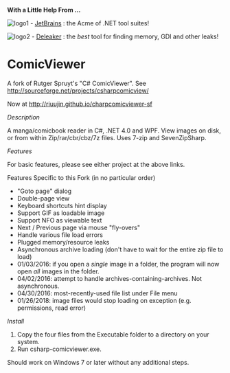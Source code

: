 **With a Little Help From ...**

![logo1](https://github.com/fire-eggs/yagp/blob/master/Files/jetbrains_sm.png) - [JetBrains](https://www.jetbrains.com/) : the Acme of .NET tool suites!

![logo2](https://github.com/fire-eggs/yagp/blob/master/Files/deleaker_logo.png) - [Deleaker](https://www.deleaker.com) : the _best_ tool for finding memory, GDI and other leaks!

ComicViewer
===========

A fork of Rutger Spruyt's "C# ComicViewer". See http://sourceforge.net/projects/csharpcomicview/

Now at http://riuujin.github.io/charpcomicviewer-sf

_Description_

A manga/comicbook reader in C#, .NET 4.0 and WPF.  View images on disk, or from within Zip/rar/cbr/cbz/7z files. Uses 
7-zip and SevenZipSharp.

_Features_

For basic features, please see either project at the above links.

Features Specific to this Fork (in no particular order)

- "Goto page" dialog
- Double-page view
- Keyboard shortcuts hint display
- Support GIF as loadable image
- Support NFO as viewable text
- Next / Previous page via mouse "fly-overs"
- Handle various file load errors
- Plugged memory/resource leaks
- Asynchronous archive loading (don't have to wait for the entire zip file to load)
- 01/03/2016: if you open a *single* image in a folder, the program will now open *all* images in the folder.
- 04/02/2016: attempt to handle archives-containing-archives. Not asynchronous.
- 04/30/2016: most-recently-used file list under File menu
- 01/26/2018: image files would stop loading on exception (e.g. permissions, read error)

_Install_

1. Copy the four files from the Executable folder to a directory on your system. 
2. Run csharp-comicviewer.exe. 

Should work on Windows 7 or later without any additional steps.
